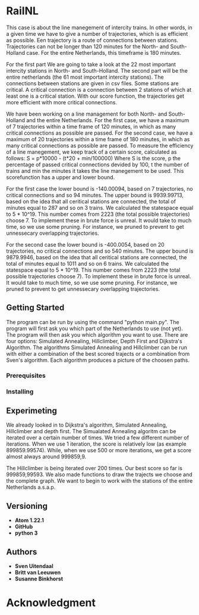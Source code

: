 # RailNL
This case is about the line manegement of intercity trains. In other words, in a given time we have to give a number of trajectories, which is as efficient as possible. Een trajectory is a route of connections between stations. Trajectories can not be longer than 120 minutes for the North- and South-Holland case.
For the entire Netherlands, this timeframe is 180 minutes.

For the first part We are going to take a look at the 22 most important intercity stations in North- and South-Holland.
The second part will be the entire netherlands (the 61 most important intercity stations).
The connections between stations are given in csv files.
Some stations are critical. A critical connection is a connection between 2 stations of which at least one is a critical station.
With our score function, the trajectories get more efficient with more critical connections.

We have been working on a line management for both North- and South-Holland and the entire Netherlands.
For the first case, we have a maximum of 7 trajectories within a time frame of 120 minutes, in which as many critical connections as possible are passed.
For the second case, we have a maximum of 20 trajectories within a time frame of 180 minutes, in which as many critical connections as possible are passed.
To measure the efficiency of a line manegement, we keep track of a certain score, calculated as follows:
S = p\*10000 - (t\*20 + min/100000)
Where S is the score, p the percentage of passed critical connections devided by 100, t the number of trains and min the minutes it takes the line manegement to be used.
This scorefunction has a upper and lower bound.

For the first case the lower bound is -140.00094, based on 7 trajectories, no critical connections and so 94 minutes.
The upper bound is 9939.99713, based on the idea that all ceritical stations are connected, the total of minutes equal to 287 and so on 3 trains.
We calculated the statespace equal to 5 \* 10\^19. This number comes from 2223 (the total possible trajectories) choose 7. To implement these in brute force is unreal. It would take to much time, so we use some pruning. For instance, we pruned to prevent to get unnessecary overlapping trajectories.

For the second case the lower bound is -400.0054, based on 20 trajectories, no critical connections and so 540 minutes.
The upper bound is 9879.9946, based on the idea that all ceritical stations are connected, the total of minutes equal to 1011 and so on 6 trains.
We calculated the statespace equal to 5 \* 10\^19. This number comes from 2223 (the total possible trajectories choose 7). To implement these in brute force is unreal. It would take to much time, so we use some pruning. For instance, we pruned to prevent to get unnessecary overlapping trajectories.

## Getting Started
The program can be run by using the command "python main.py".  The program will first ask you which part of the Netherlands to use (not yet).
The program will then ask you which algorithm you want to use. There are four options: Simulated Annealing, Hillclimber, Depth
First and Dijkstra's Algorithm. The algorithms Simulated Annealing and Hillclimber can be run with either a combination of the best
scored trajects or a combination from Sven's algorithm. Each algorithm produces a picture of the choosen paths.

### Prerequisites

### Installing

## Experimeting
We already looked in to Dijkstra's algorithm, Simulated Annealing, Hillclimber and depth first.
The Simualated Annealing algoritm can be iterated over a certain number of times. We tried a few different number of iterations.
When we use 1 iteration, the score is relatively low (as example 899859.99574). While, when we use 500 or more iterations, we get a
score almost always around 999859,9.

The Hillclimber is being iterated over 200 times. Our best score so far is 999859,99593.
We also made functions to draw the trajects we choose and the complete graph. We want to begin to work with the stations of the
entire Netherlands a.s.a.p.

## Versioning
* **Atom 1.22.1**
* **GitHub**
* **python 3**

## Authors
* **Sven Uitendaal**
* **Britt van Leeuwen**
* **Susanne Binkhorst**

# Acknowledgment


